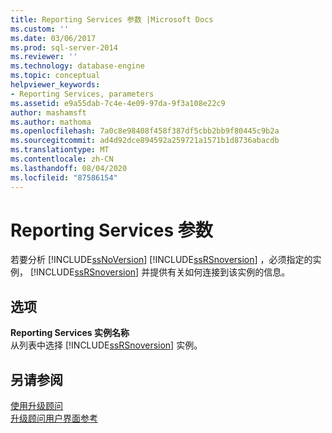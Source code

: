 ```yaml
---
title: Reporting Services 参数 |Microsoft Docs
ms.custom: ''
ms.date: 03/06/2017
ms.prod: sql-server-2014
ms.reviewer: ''
ms.technology: database-engine
ms.topic: conceptual
helpviewer_keywords:
- Reporting Services, parameters
ms.assetid: e9a55dab-7c4e-4e09-97da-9f3a108e22c9
author: mashamsft
ms.author: mathoma
ms.openlocfilehash: 7a0c8e98408f458f387df5cbb2bb9f80445c9b2a
ms.sourcegitcommit: ad4d92dce894592a259721a1571b1d8736abacdb
ms.translationtype: MT
ms.contentlocale: zh-CN
ms.lasthandoff: 08/04/2020
ms.locfileid: "87586154"
---
```

# <a name="reporting-services-parameters"></a>Reporting Services 参数
  若要分析 [!INCLUDE[ssNoVersion](../../includes/ssnoversion-md.md)] [!INCLUDE[ssRSnoversion](../../includes/ssrsnoversion-md.md)] ，必须指定的实例， [!INCLUDE[ssRSnoversion](../../includes/ssrsnoversion-md.md)] 并提供有关如何连接到该实例的信息。  
  
## <a name="options"></a>选项  
 **Reporting Services 实例名称**  
 从列表中选择 [!INCLUDE[ssRSnoversion](../../includes/ssrsnoversion-md.md)] 实例。  
  
## <a name="see-also"></a>另请参阅  
 [使用升级顾问](../../../2014/sql-server/install/working-with-upgrade-advisor.md)   
 [升级顾问用户界面参考](../../../2014/sql-server/install/upgrade-advisor-user-interface-reference.md)  
  
  
